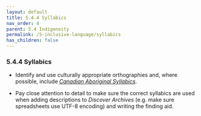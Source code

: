 ```yaml
---
layout: default
title: 5.4.4 Syllabics
nav_order: 4
parent: 5.4 Indigeneity
permalink: /5-inclusive-language/syllabics
has_children: false
---
```


### 5.4.4 Syllabics

* Identify and use culturally appropriate orthographies and, where possible, include [*<span class="underline">Canadian Aboriginal Syllabics</span>*](https://en.wikipedia.org/wiki/Canadian_Aboriginal_syllabics).  

* Pay close attention to detail to make sure the correct syllabics are used when adding descriptions to *Discover Archives* (e.g. make sure spreadsheets use UTF-8 encoding) and writing the finding aid. 